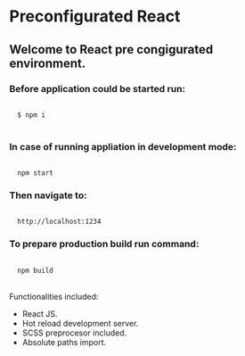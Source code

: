 <h1>Preconfigurated React</h2>
<h2>Welcome to React pre congigurated environment.</h2>

<h3>
  Before application could be started run:
</h3>

<code>
  $ npm i
</code>
<br />

<h3>
  In case of running appliation in development mode:
</h3>

<code>
  npm start
</code>

<h3>
  Then navigate to: 
</h3>

<code>
  http://localhost:1234
</code>

<h3>
  To prepare production build run command:
</h3>

<code>
  npm build
</code>
<br />
<p>
  Functionalities included:
</p>

<ul>
  <li>
    React JS.
  </li>
  <li>
    Hot reload development server.
  </li>
  <li>
    SCSS preprocesor included.
  </li>
  <li>
    Absolute paths import.
  </li>
</ul>
